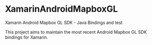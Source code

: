 # XamarinAndroidMapboxGL
Xamarin Android Mapbox GL SDK - Java Bindings and test

This project aims to maintain the most recent Android Mapbox GL SDK bindings for Xamarin.
